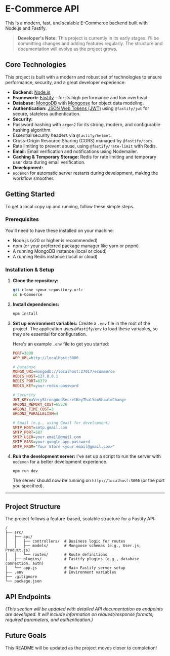 # E-Commerce API

This is a modern, fast, and scalable E-Commerce backend built with Node.js and Fastify.

> **Developer's Note:** This project is currently in its early stages. I'll be committing changes and adding features regularly. The structure and documentation will evolve as the project grows.

## Core Technologies

This project is built with a modern and robust set of technologies to ensure performance, security, and a great developer experience:

*   **Backend:** [Node.js](https://nodejs.org/)
*   **Framework:** [Fastify](https://www.fastify.io/) - for its high performance and low overhead.
*   **Database:** [MongoDB](https://www.mongodb.com/) with [Mongoose](https://mongoosejs.com/) for object data modeling.
*   **Authentication:** [JSON Web Tokens (JWT)](https://jwt.io/) using `@fastify/jwt` for secure, stateless authentication.
*   **Security:**
*   Password hashing with `argon2` for its strong, modern, and configurable hashing algorithm.
*   Essential security headers via `@fastify/helmet`.
*   Cross-Origin Resource Sharing (CORS) managed by `@fastify/cors`.
*   Rate limiting to prevent abuse, using `@fastify/rate-limit` with Redis.
*   **Email:** Email verification and notifications using Nodemailer.
*   **Caching & Temporary Storage:** Redis for rate limiting and temporary user data during email verification.
*   **Development:**
*   `nodemon` for automatic server restarts during development, making the workflow smoother.

## Getting Started

To get a local copy up and running, follow these simple steps.

### Prerequisites

You'll need to have these installed on your machine:
*   Node.js (v20 or higher is recommended)
*   npm (or your preferred package manager like yarn or pnpm)
*   A running MongoDB instance (local or cloud)
*   A running Redis instance (local or cloud)

### Installation & Setup

1.  **Clone the repository:**
    ```bash
    git clone <your-repository-url>
    cd E-Commerce
    ```

2.  **Install dependencies:**
    ```bash
    npm install
    ```

3.  **Set up environment variables:**
    Create a `.env` file in the root of the project. The application uses `@fastify/env` to load these variables, so they are essential for configuration.

    Here's an example `.env` file to get you started:
    ```ini
    PORT=3000
    APP_URL=http://localhost:3000

    # Database
    MONGO_URI=mongodb://localhost:27017/ecommerce
    REDIS_HOST=127.0.0.1
    REDIS_PORT=6379
    REDIS_KEY=your-redis-password

    # Security
    JWT_KEY=aVeryStrongAndSecretKeyThatYouShouldChange
    ARGON2_MEMORY_COST=65536
    ARGON2_TIME_COST=3
    ARGON2_PARALLELISM=4

    # Email (e.g., using Gmail for development)
    SMTP_HOST=smtp.gmail.com
    SMTP_PORT=587
    SMTP_USER=your.email@gmail.com
    SMTP_PASS=your-google-app-password
    SMTP_FROM="Your Store <your.email@gmail.com>"
    ```

4.  **Run the development server:**
    I've set up a script to run the server with `nodemon` for a better development experience.
    ```bash
    npm run dev
    ```
    The server should now be running on `http://localhost:3000` (or the port you specified).

---

## Project Structure

The project follows a feature-based, scalable structure for a Fastify API:

```
/
├── src/
│   ├── api/
│   │   ├── controllers/  # Business logic for routes
│   │   ├── models/       # Mongoose schemas (e.g., User.js, Product.js)
│   │   └── routes/       # Route definitions
│   ├── plugins/          # Fastify plugins (e.g., database connection, auth)
│   └── app.js            # Main Fastify server setup
├── .env                  # Environment variables
├── .gitignore
└── package.json
```

## API Endpoints

*(This section will be updated with detailed API documentation as endpoints are developed. It will include information on request/response formats, required parameters, and authentication.)*

## Future Goals


This README will be updated as the project moves closer to completion!